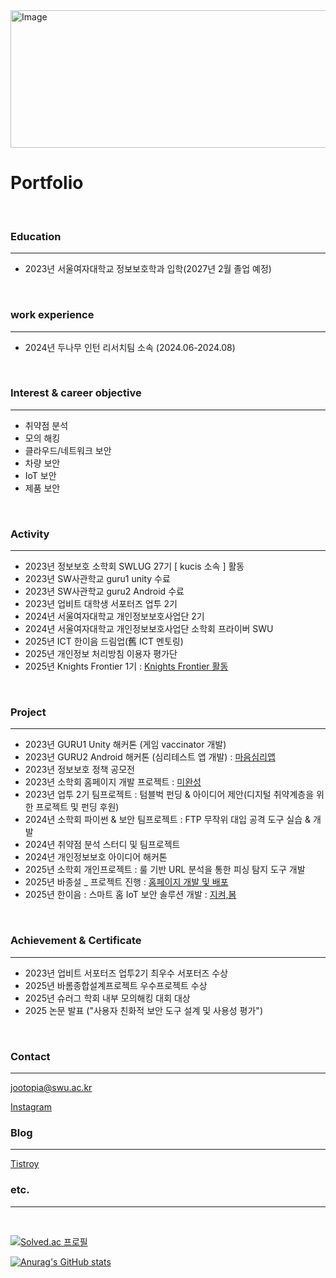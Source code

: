                                                                                                
<img width="1112" height="220" alt="Image" src="https://github.com/user-attachments/assets/20b767e1-402f-45fc-95eb-e571be8c9b7d" />


# Portfolio
<br>

### Education
---
- 2023년 서울여자대학교 정보보호학과 입학(2027년 2월 졸업 예정)

<br>

### work experience
---

- 2024년 두나무 인턴 리서치팀 소속 (2024.06-2024.08)

<br>

  ### Interest & career objective
---

- 취약점 분석
- 모의 해킹
- 클라우드/네트워크 보안
- 차량 보안
- IoT 보안
- 제품 보안

<br>

### Activity

---

- 2023년 정보보호 소학회 SWLUG 27기 [ kucis 소속 ] 활동
- 2023년 SW사관학교 guru1 unity 수료
- 2023년 SW사관학교 guru2 Android 수료
- 2023년 업비트 대학생 서포터즈 업투 2기
- 2024년 서울여자대학교 개인정보보호사업단 2기
- 2024년 서울여자대학교 개인정보보호사업단 소학회 프라이버 SWU
- 2025년 ICT 한이음 드림업(舊 ICT 멘토링)
- 2025년 개인정보 처리방침 이용자 평가단
- 2025년 Knights Frontier 1기 : [Knights Frontier 활동](https://github.com/Jo0dY/Knights-Frontier)

<br>

### Project

---
- 2023년 GURU1 Unity  해커톤 (게임 vaccinator 개발) 
- 2023년 GURU2 Android  해커톤 (심리테스트 앱 개발) : [마음심리앱](https://github.com/Jo0dY/Android_14)
- 2023년 정보보호 정책 공모전
- 2023년 소학회 홈페이지 개발 프로젝트 : [미완성](https://github.com/swuswlug/webdev)
- 2023년 업투 2기 팀프로젝트 : 텀블벅 펀딩 & 아이디어 제안(디지털 취약계층을 위한 프로젝트 및 펀딩 후원)
- 2024년 소학회 파이썬 & 보안 팀프로젝트 : FTP 무작위 대입 공격 도구 실습 & 개발
- 2024년 취약점 분석 스터디 및 팀프로젝트
- 2024년 개인정보보호 아이디어 해커톤
- 2025년 소학회 개인프로젝트 : 룰 기반 URL 분석을 통한 피싱 탐지 도구 개발
- 2025년 바종설 _ 프로젝트 진행 : [ 홈페이지 개발 및 배포](https://github.com/secu-zin/trash_hunter)
- 2025년 한이음 : 스마트 홈 IoT 보안 솔루션 개발 : [지켜,봄](https://github.com/Jo0dY?tab=repositories)

<br>

### Achievement & Certificate

---

- 2023년 업비트 서포터즈  업투2기 최우수 서포터즈 수상
- 2025년 바롬종합설계프로젝트 우수프로젝트 수상
- 2025년 슈러그 학회 내부 모의해킹 대회 대상
- 2025 논문 발표 ("사용자 친화적 보안 도구 설계 및 사용성 평가")


<br>

### Contact

--- 

jootopia@swu.ac.kr

[Instagram](https://www.instagram.com/im_jo0dy?igsh=MW5xeGNscDhkcDlibg==&utm_source=qr)


### Blog 

---
[Tistroy](https://jootopia0808.tistory.com/)


### etc.

--- 
<br>

 [![Solved.ac 프로필](http://mazassumnida.wtf/api/v2/generate_badge?boj=jootopia0808)](https://solved.ac/jootopia)

 
 [![Anurag's GitHub stats](https://github-readme-stats.vercel.app/api?username=jo0dy)](https://github.com/jo0dy/github-readme-stats)
<!--
**Jo0dY/Jo0dy** is a ✨ _special_ ✨ repository because its `README.md` (this file) appears on your GitHub profile.

Here are some ideas to get you started:

- 🌱 I’m currently learning ...
- 😄 Pronouns: ...


